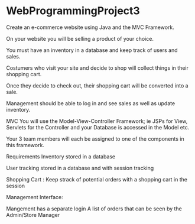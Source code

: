 # WebProgrammingProject3
Create an e-commerce website using Java and the MVC Framework.

On your website you will be selling a product of your choice.

You must have an inventory in a database and keep track of users and sales.

Costumers who visit your site and decide to shop will collect things in their shopping cart.

Once they decide to check out, their shopping cart will be converted into a sale.

Management should be able to log in and see sales as well as update inventory.

MVC
You will use the Model-View-Controller Framework; ie JSPs for View, Servlets for the Controller and your Database is accessed in the Model etc.

Your 3 team members will each be assigned to one of the components in this framework.

Requirements
Inventory stored in a database

User tracking stored in a database and with session tracking

Shopping Cart : Keep strack of potential orders with a shopping cart in the session

Management Interface:

Mangement has a separate login
A list of orders that can be seen by the Admin/Store Manager
